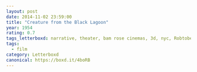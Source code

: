 ```yaml
---
layout: post 
date: 2014-11-02 23:59:00
title: "Creature from the Black Lagoon"
year: 1954
rating: 0.7
tags_letterboxd: narrative, theater, bam rose cinemas, 3d, nyc, Robtober
tags:
  - film
category: Letterboxd
canonical: https://boxd.it/4boRB
---
```

